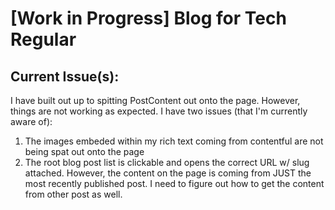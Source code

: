 # [Work in Progress] Blog for Tech Regular

## Current Issue(s):

I have built out up to spitting PostContent out onto the page. However, things are not working as expected. I have two issues (that I'm currently aware of): 
1) The images embeded within my rich text coming from contentful are not being spat out onto the page
2) The root blog post list is clickable and opens the correct URL w/ slug attached. However, the content on the page is coming from JUST the most recently published post. I need to figure out how to get the content from other post as well. 